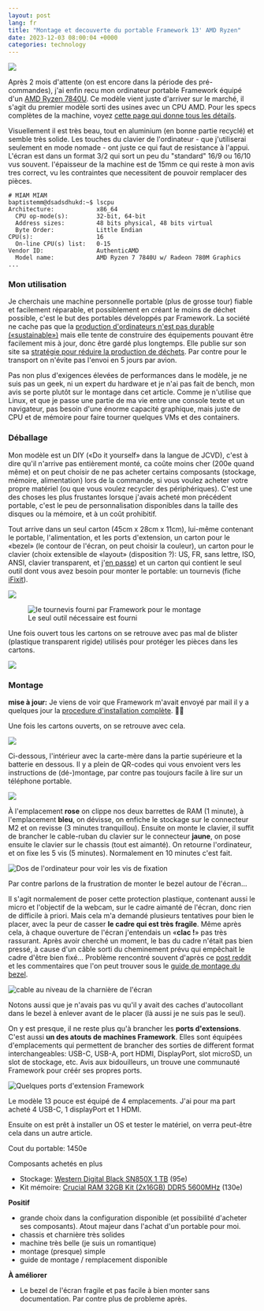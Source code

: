 ```yaml
---
layout: post
lang: fr
title: "Montage et decouverte du portable Framework 13' AMD Ryzen"
date: 2023-12-03 08:00:04 +0000
categories: technology
---
```

![](/assets/images/202312-fw-13-1.jpg)

Après 2 mois d'attente (on est encore dans la période des pré-commandes), j'ai enfin recu mon ordinateur portable Framework équipé d'un [AMD Ryzen 7840U][amd-ryzen-7840u]. Ce modèle vient juste d'arriver sur le marché, il s'agit du premier modèle sorti des usines avec un CPU AMD. Pour les specs complètes de la machine, voyez [cette page qui donne tous les détails][framework-13-amd-spec].

Visuellement il est très beau, tout en aluminium (en bonne partie recyclé) et semble très solide. Les touches du clavier de l'ordinateur - que j'utiliserai seulement en mode nomade - ont juste ce qui faut de resistance à l'appui. L'écran est dans un format 3/2 qui sort un peu du "standard" 16/9 ou 16/10 vus souvent. l'épaisseur de la machine est de 15mm ce qui reste à mon avis tres correct, vu les contraintes que necessitent de pouvoir remplacer des pièces. 

```
# MIAM MIAM
baptistemm@dsadsdhukd:~$ lscpu 
Architecture:            x86_64
  CPU op-mode(s):        32-bit, 64-bit
  Address sizes:         48 bits physical, 48 bits virtual
  Byte Order:            Little Endian
CPU(s):                  16
  On-line CPU(s) list:   0-15
Vendor ID:               AuthenticAMD
  Model name:            AMD Ryzen 7 7840U w/ Radeon 780M Graphics
...
```

### Mon utilisation

Je cherchais une machine personnelle portable (plus de grosse tour) fiable et facilement réparable, et possiblement en créant le moins de déchet possible, c'est le but des portables développés par Framework. La société ne cache pas que la [production d'ordinateurs n'est pas durable («sustainable»)][framework-not-sustainable] mais elle tente de construire des équipements pouvant être facilement mis à jour, donc être gardé plus longtemps. Elle publie sur son site sa [stratégie pour réduire la production de déchets][framework-sustainability-strategy]. Par contre pour le transport on n'évite pas l'envoi en 5 jours par avion.

Pas non plus d'exigences élevées de performances dans le modèle, je ne suis pas un geek, ni un expert du hardware et je n'ai pas fait de bench, mon avis se porte plutôt sur le montage dans cet article. Comme je n'utilise que Linux, et que je passe une partie de ma vie entre une console texte et un navigateur, pas besoin d'une énorme capacité graphique, mais juste de CPU et de mémoire pour faire tourner quelques VMs et des containers.

### Déballage

Mon modèle est un DIY («Do it yourself» dans la langue de JCVD), c'est à dire qu'il n'arrive pas entièrement monté, ca coûte moins cher (200e quand même) et on peut choisir de ne pas acheter certains composants (stockage, mémoire, alimentation) lors de la commande, si vous voulez acheter votre propre matériel (ou que vous voulez recycler des périphériques). C'est une des choses les plus frustantes lorsque j'avais acheté mon précédent portable, c'est le peu de personnalisation disponibles dans la taille des disques ou la mémoire, et à un coût prohibitif.

Tout arrive dans un seul carton (45cm x 28cm x 11cm), lui-même contenant le portable, l'alimentation, et les ports d'extension, un carton pour le «bezel» (le contour de l'écran, on peut choisir la couleur), un carton pour le clavier (choix extensible de «layout» (disposition ?): US, FR, sans lettre, ISO, ANSI, clavier transparent, et j'[en passe][keyboard-layout]) et un carton qui contient le seul outil dont vous avez besoin pour monter le portable: un tournevis (fiche [iFixit][ifixit]).

![](/assets/images/202312-fw-13-2.jpg)

<figure>
    <img src="/assets/images/202312-fw-13-3.jpg"
         alt="le tournevis fourni par Framework pour le montage">
    <figcaption>Le seul outil nécessaire est fourni</figcaption>
</figure>

Une fois ouvert tous les cartons on se retrouve avec pas mal de blister (plastique transparent rigide) utilisés pour protéger les pièces dans les cartons. 

![](/assets/images/202312-fw-13-4.jpg)

### Montage

**mise à jour:** Je viens de voir que Framework m'avait envoyé par mail il y a quelques jour la [procedure d'installation complète][framework-amd-ryzen-guide]. 🫠😅

Une fois les cartons ouverts, on se retrouve avec cela. 

![](/assets/images/202312-fw-13-5.jpg)

Ci-dessous, l'intérieur avec la carte-mère dans la partie supérieure et la batterie en dessous. Il y a plein de QR-codes qui vous envoient vers les instructions de (dé-)montage, par contre pas toujours facile à lire sur un téléphone portable.

![](/assets/images/202312-fw-13-6.jpg)

À l'emplacement **rose** on clippe nos deux barrettes de RAM (1 minute), à l'emplacement **bleu**, on dévisse, on enfiche le stockage sur le connecteur M2 et on revisse (3 minutes tranquillou). Ensuite on monte le clavier, il suffit de brancher le cable-ruban du clavier sur le connecteur **jaune**, on pose ensuite le clavier sur le chassis (tout est aimanté). On retourne l'ordinateur, et on fixe les 5 vis (5 minutes). Normalement en 10 minutes c'est fait.

![Dos de l'ordinateur pour voir les vis de fixation](/assets/images/202312-fw-13-7-dos.jpg)

Par contre parlons de la frustration de monter le bezel autour de l'écran... 

Il s'agit normalement de poser cette protection plastique, contenant aussi le micro et l'objectif de la webcam, sur le cadre aimanté de l'écran, donc rien de difficile à priori. Mais cela m'a demandé plusieurs tentatives pour bien le placer, avec la peur de casser **le cadre qui est très fragile**. Même après cela, à chaque ouverture de l'écran j'entendais un «**clac !**» pas très rassurant. Après avoir cherché un moment, le bas du cadre n'était pas bien pressé, à cause d'un câble sorti du cheminement prévu qui empêchait le cadre d'être bien fixé... Problème rencontré souvent d'après ce [post reddit][bezel-broken-reddit] et les commentaires que l'on peut trouver sous le [guide de montage du bezel][guide-montage-bezel].

![cable au niveau de la charnière de l'écran](/assets/images/202312-fw-13-8-cable-ecran.png)

Notons aussi que je n'avais pas vu qu'il y avait des caches d'autocollant dans le bezel à enlever avant de le placer (là aussi je ne suis pas le seul).

On y est presque, il ne reste plus qu'à brancher les **ports d'extensions**. C'est aussi **un des atouts de machines Framework**. Elles sont équipées d'emplacements qui permettent de brancher des sorties de different format interchangeables: USB-C, USB-A, port HDMI, DisplayPort, slot microSD, un slot de stockage, etc. Avis aux bidouilleurs, un trouve une communauté Framework pour créér ses propres ports.

![Quelques ports d'extension Framework](202312-fw-13-9-extensions.png)

Le modèle 13 pouce est équipé de 4 emplacements. J'ai pour ma part acheté 4 USB-C, 1 displayPort et 1 HDMI.

Ensuite on est prêt à installer un OS et tester le matériel, on verra peut-être cela dans un autre article.

Cout du portable: 1450e

Composants achetés en plus
 - Stockage: [Western Digital Black SN850X 1 TB][wd-black-sn850x] (95e)
 - Kit mémoire: [Crucial RAM 32GB Kit (2x16GB) DDR5 5600MHz][crucial-ram-32gb] (130e)

**Positif**
 - grande choix dans la configuration disponible (et possibilité d'acheter ses composants). Atout majeur dans l'achat d'un portable pour moi. 
 - chassis et charnière très solides
 - machine très belle (je suis un romantique)
 - montage (presque) simple
 - guide de montage / remplacement disponible

**À améliorer**
 - Le bezel de l'écran fragile et pas facile à bien monter sans documentation. Par contre plus de probleme après.

[amd-ryzen-7840u]: https://www.amd.com/en/products/apu/amd-ryzen-7-7840u
[framework-not-sustainable]: https://frame.work/nl/en/blog/we-are-not-sustainable
[framework-sustainability-strategy]: https://frame.work/sustainability
[keyboard-layout]: https://frame.work/fr/fr/products/keyboard?v=FRANBKEN01
[framework-13-amd-spec]: https://frame.work/products/laptop-13-gen-amd
[ifixit]: https://fr.ifixit.com/Device/Framework_Screwdriver
[framework-amd-ryzen-guide]: https://guides.frame.work/Guide/Framework+Laptop+13+(AMD+Ryzen%E2%84%A2+7040+Series)+DIY+Edition+Quick+Start+Guide/211?lang=en
[bezel-broken-reddit]:  https://www.reddit.com/r/framework/comments/187hna5/screen_cable_not_glued_bezel_damaged/
[guide-montage-bezel]: https://guides.frame.work/Guide/Bezel+Replacement+Guide/82
[wd-black-sn850x]: https://www.westerndigital.com/products/internal-drives/wd-black-sn850x-nvme-ssd?sku=WDS100T2X0E
[crucial-ram-32gb]: https://www.crucial.fr/memory/ddr5/ct2k16g56c46s5
